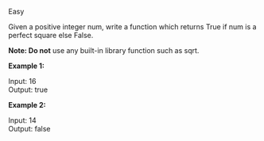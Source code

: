 Easy

Given a positive integer num, write a function which returns True if num is a perfect square else False.

**Note: Do not** use any built-in library function such as sqrt.

**Example 1:**

Input: 16  
Output: true  

**Example 2:**

Input: 14  
Output: false
